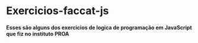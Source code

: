 # Exercicios-faccat-js

#### Esses são alguns dos exercicios de logica de programação em JavaScript que fiz no instituto PROA
